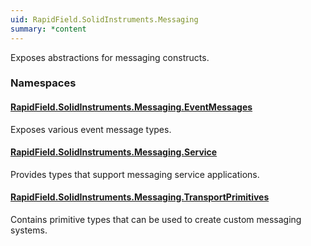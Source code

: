 ```yaml
---
uid: RapidField.SolidInstruments.Messaging
summary: *content
---
```


<!--
Copyright (c) RapidField LLC. Licensed under the MIT License. See LICENSE.txt in the project root for license information.
-->

Exposes abstractions for messaging constructs.

### Namespaces

#### [RapidField.SolidInstruments.Messaging.EventMessages](RapidField.SolidInstruments.Messaging.EventMessages.html)

<section><p>
Exposes various event message types.
</p></section>

#### [RapidField.SolidInstruments.Messaging.Service](RapidField.SolidInstruments.Messaging.Service.html)

<section><p>
Provides types that support messaging service applications.
</p></section>

#### [RapidField.SolidInstruments.Messaging.TransportPrimitives](RapidField.SolidInstruments.Messaging.TransportPrimitives.html)

<section><p>
Contains primitive types that can be used to create custom messaging systems.
</p></section>